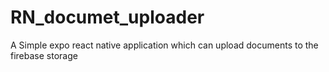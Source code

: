 # RN_documet_uploader
A Simple expo react native application which can upload documents to the firebase storage
